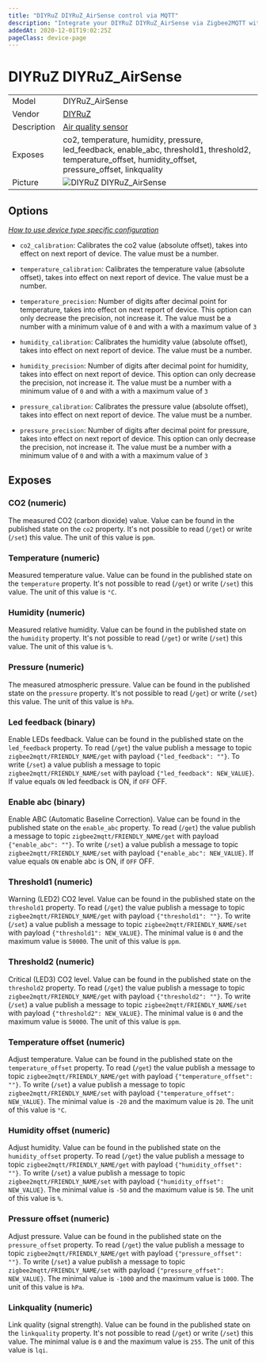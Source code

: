 ```yaml
---
title: "DIYRuZ DIYRuZ_AirSense control via MQTT"
description: "Integrate your DIYRuZ DIYRuZ_AirSense via Zigbee2MQTT with whatever smart home infrastructure you are using without the vendor's bridge or gateway."
addedAt: 2020-12-01T19:02:25Z
pageClass: device-page
---
```


<!-- !!!! -->
<!-- ATTENTION: This file is auto-generated through docgen! -->
<!-- You can only edit the "Notes"-Section between the two comment lines "Notes BEGIN" and "Notes END". -->
<!-- Do not use h1 or h2 heading within "## Notes"-Section. -->
<!-- !!!! -->

# DIYRuZ DIYRuZ_AirSense

|     |     |
|-----|-----|
| Model | DIYRuZ_AirSense  |
| Vendor  | [DIYRuZ](/supported-devices/#v=DIYRuZ)  |
| Description | [Air quality sensor](https://modkam.ru/?p=1715) |
| Exposes | co2, temperature, humidity, pressure, led_feedback, enable_abc, threshold1, threshold2, temperature_offset, humidity_offset, pressure_offset, linkquality |
| Picture | ![DIYRuZ DIYRuZ_AirSense](https://www.zigbee2mqtt.io/images/devices/DIYRuZ_AirSense.jpg) |


<!-- Notes BEGIN: You can edit here. Add "## Notes" headline if not already present. -->


<!-- Notes END: Do not edit below this line -->



## Options
*[How to use device type specific configuration](../guide/configuration/devices-groups.md#specific-device-options)*

* `co2_calibration`: Calibrates the co2 value (absolute offset), takes into effect on next report of device. The value must be a number.

* `temperature_calibration`: Calibrates the temperature value (absolute offset), takes into effect on next report of device. The value must be a number.

* `temperature_precision`: Number of digits after decimal point for temperature, takes into effect on next report of device. This option can only decrease the precision, not increase it. The value must be a number with a minimum value of `0` and with a with a maximum value of `3`

* `humidity_calibration`: Calibrates the humidity value (absolute offset), takes into effect on next report of device. The value must be a number.

* `humidity_precision`: Number of digits after decimal point for humidity, takes into effect on next report of device. This option can only decrease the precision, not increase it. The value must be a number with a minimum value of `0` and with a with a maximum value of `3`

* `pressure_calibration`: Calibrates the pressure value (absolute offset), takes into effect on next report of device. The value must be a number.

* `pressure_precision`: Number of digits after decimal point for pressure, takes into effect on next report of device. This option can only decrease the precision, not increase it. The value must be a number with a minimum value of `0` and with a with a maximum value of `3`


## Exposes

### CO2 (numeric)
The measured CO2 (carbon dioxide) value.
Value can be found in the published state on the `co2` property.
It's not possible to read (`/get`) or write (`/set`) this value.
The unit of this value is `ppm`.

### Temperature (numeric)
Measured temperature value.
Value can be found in the published state on the `temperature` property.
It's not possible to read (`/get`) or write (`/set`) this value.
The unit of this value is `°C`.

### Humidity (numeric)
Measured relative humidity.
Value can be found in the published state on the `humidity` property.
It's not possible to read (`/get`) or write (`/set`) this value.
The unit of this value is `%`.

### Pressure (numeric)
The measured atmospheric pressure.
Value can be found in the published state on the `pressure` property.
It's not possible to read (`/get`) or write (`/set`) this value.
The unit of this value is `hPa`.

### Led feedback (binary)
Enable LEDs feedback.
Value can be found in the published state on the `led_feedback` property.
To read (`/get`) the value publish a message to topic `zigbee2mqtt/FRIENDLY_NAME/get` with payload `{"led_feedback": ""}`.
To write (`/set`) a value publish a message to topic `zigbee2mqtt/FRIENDLY_NAME/set` with payload `{"led_feedback": NEW_VALUE}`.
If value equals `ON` led feedback is ON, if `OFF` OFF.

### Enable abc (binary)
Enable ABC (Automatic Baseline Correction).
Value can be found in the published state on the `enable_abc` property.
To read (`/get`) the value publish a message to topic `zigbee2mqtt/FRIENDLY_NAME/get` with payload `{"enable_abc": ""}`.
To write (`/set`) a value publish a message to topic `zigbee2mqtt/FRIENDLY_NAME/set` with payload `{"enable_abc": NEW_VALUE}`.
If value equals `ON` enable abc is ON, if `OFF` OFF.

### Threshold1 (numeric)
Warning (LED2) CO2 level.
Value can be found in the published state on the `threshold1` property.
To read (`/get`) the value publish a message to topic `zigbee2mqtt/FRIENDLY_NAME/get` with payload `{"threshold1": ""}`.
To write (`/set`) a value publish a message to topic `zigbee2mqtt/FRIENDLY_NAME/set` with payload `{"threshold1": NEW_VALUE}`.
The minimal value is `0` and the maximum value is `50000`.
The unit of this value is `ppm`.

### Threshold2 (numeric)
Critical (LED3) CO2 level.
Value can be found in the published state on the `threshold2` property.
To read (`/get`) the value publish a message to topic `zigbee2mqtt/FRIENDLY_NAME/get` with payload `{"threshold2": ""}`.
To write (`/set`) a value publish a message to topic `zigbee2mqtt/FRIENDLY_NAME/set` with payload `{"threshold2": NEW_VALUE}`.
The minimal value is `0` and the maximum value is `50000`.
The unit of this value is `ppm`.

### Temperature offset (numeric)
Adjust temperature.
Value can be found in the published state on the `temperature_offset` property.
To read (`/get`) the value publish a message to topic `zigbee2mqtt/FRIENDLY_NAME/get` with payload `{"temperature_offset": ""}`.
To write (`/set`) a value publish a message to topic `zigbee2mqtt/FRIENDLY_NAME/set` with payload `{"temperature_offset": NEW_VALUE}`.
The minimal value is `-20` and the maximum value is `20`.
The unit of this value is `°C`.

### Humidity offset (numeric)
Adjust humidity.
Value can be found in the published state on the `humidity_offset` property.
To read (`/get`) the value publish a message to topic `zigbee2mqtt/FRIENDLY_NAME/get` with payload `{"humidity_offset": ""}`.
To write (`/set`) a value publish a message to topic `zigbee2mqtt/FRIENDLY_NAME/set` with payload `{"humidity_offset": NEW_VALUE}`.
The minimal value is `-50` and the maximum value is `50`.
The unit of this value is `%`.

### Pressure offset (numeric)
Adjust pressure.
Value can be found in the published state on the `pressure_offset` property.
To read (`/get`) the value publish a message to topic `zigbee2mqtt/FRIENDLY_NAME/get` with payload `{"pressure_offset": ""}`.
To write (`/set`) a value publish a message to topic `zigbee2mqtt/FRIENDLY_NAME/set` with payload `{"pressure_offset": NEW_VALUE}`.
The minimal value is `-1000` and the maximum value is `1000`.
The unit of this value is `hPa`.

### Linkquality (numeric)
Link quality (signal strength).
Value can be found in the published state on the `linkquality` property.
It's not possible to read (`/get`) or write (`/set`) this value.
The minimal value is `0` and the maximum value is `255`.
The unit of this value is `lqi`.

